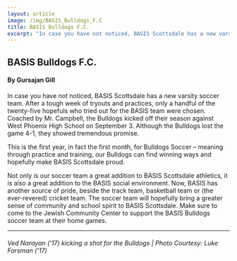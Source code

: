 ```yaml
---
layout: article
image: /img/BASIS_Bulldogs_F.C
title: BASIS Bulldogs F.C.
excerpt: "In case you have not noticed, BASIS Scottsdale has a new varsity soccer team. After a tough week of tryouts and practices, only a handful of the twenty-five hopefuls who tried out for the BASIS team were chosen."
---
```


<h2>BASIS Bulldogs F.C.</h2>
<h4>By Gursajan Gill</h4>

In case you have not noticed, BASIS Scottsdale has a new varsity soccer team. After a tough week of tryouts and practices, only a handful of the twenty-five hopefuls who tried out for the BASIS team were chosen. Coached by Mr. Campbell, the Bulldogs kicked off their season against West Phoenix High School on September 3. Although the Bulldogs lost the game 4-1, they showed tremendous promise. 

This is the first year, in fact the first month, for Bulldogs Soccer – meaning through practice and training, our Bulldogs can find winning ways and hopefully make BASIS Scottsdale proud. 

Not only is our soccer team a great addition to BASIS Scottsdale athletics, it is also a great addition to the BASIS social environment. Now, BASIS has another source of pride, beside the track team, basketball team or (the ever-revered) cricket team. The soccer team will hopefully bring a greater sense of community and school spirit to BASIS Scottsdale. Make sure to come to the Jewish Community Center to support the BASIS Bulldogs soccer team at their home games. 

<hr style="border-color:#7D7D7D;height:0.5px;">

<h6> Ved Narayan ('17) kicking a shot for the Bulldogs | Photo Courtesy: Luke Forsman ('17)</h6>
